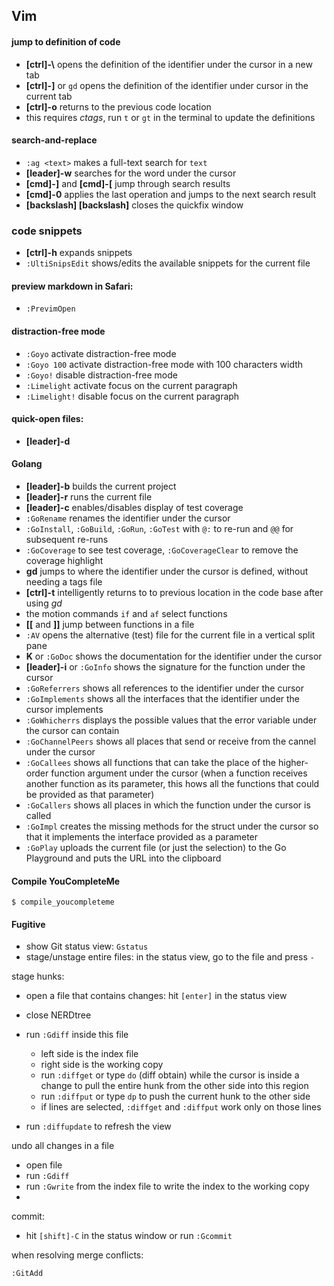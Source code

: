 ## Vim

#### jump to definition of code
- __[ctrl]-\\__ opens the definition of the identifier under the cursor in a new tab
- __[ctrl]-]__ or `gd` opens the definition of the identifier under cursor in the current tab
- __[ctrl]-o__ returns to the previous code location
- this requires _ctags_, run `t` or `gt` in the terminal to update the definitions


#### search-and-replace
- `:ag <text>` makes a full-text search for `text`
- __[leader]-w__ searches for the word under the cursor
- __[cmd]-]__ and __[cmd]-[__ jump through search results
- __[cmd]-0__ applies the last operation and jumps to the next search result
- __[backslash] [backslash]__ closes the quickfix window


### code snippets

- __[ctrl]-h__ expands snippets
- `:UltiSnipsEdit` shows/edits the available snippets for the current file


#### preview markdown in Safari:
- `:PrevimOpen`


#### distraction-free mode
- `:Goyo` activate distraction-free mode
- `:Goyo 100` activate distraction-free mode with 100 characters width
- `:Goyo!` disable distraction-free mode
- `:Limelight` activate focus on the current paragraph
- `:Limelight!` disable focus on the current paragraph


#### quick-open files:
- __[leader]-d__


#### Golang

- __[leader]-b__ builds the current project
- __[leader]-r__ runs the current file
- __[leader]-c__ enables/disables display of test coverage
- `:GoRename` renames the identifier under the cursor
- `:GoInstall`, `:GoBuild`, `:GoRun`, `:GoTest` with `@:` to re-run and `@@` for subsequent re-runs
- `:GoCoverage` to see test coverage, `:GoCoverageClear` to remove the coverage highlight
- __gd__ jumps to where the identifier under the cursor is defined,
  without needing a tags file
- __[ctrl]-t__ intelligently returns to to previous location in the code base after using _gd_
- the motion commands `if` and `af` select functions
- __[[__ and __]]__ jump between functions in a file
- `:AV` opens the alternative (test) file for the current file in a vertical split pane
- __K__ or `:GoDoc` shows the documentation for the identifier under the cursor
- __[leader]-i__ or `:GoInfo` shows the signature for the function under the cursor
- `:GoReferrers` shows all references to the identifier under the cursor
- `:GoImplements` shows all the interfaces that the identifier under the cursor implements
- `:GoWhicherrs` displays the possible values that the error variable under the cursor can contain
- `:GoChannelPeers` shows all places that send or receive from the cannel under the cursor
- `:GoCallees` shows all functions that can take the place
  of the higher-order function argument under the cursor
  (when a function receives another function as its parameter,
  this hows all the functions that could be provided as that parameter)
- `:GoCallers` shows all places in which the function under the cursor is called
- `:GoImpl` creates the missing methods for the struct under the cursor
  so that it implements the interface provided as a parameter
- `:GoPlay` uploads the current file (or just the selection)
  to the Go Playground and puts the URL into the clipboard


#### Compile YouCompleteMe

```
$ compile_youcompleteme
```


#### Fugitive

- show Git status view: `Gstatus`
- stage/unstage entire files: in the status view, go to the file and press `-`

stage hunks:
- open a file that contains changes: hit `[enter]` in the status view
- close NERDtree
- run `:Gdiff` inside this file
  - left side is the index file
  - right side is the working copy
  - run `:diffget` or type `do` (diff obtain) while the cursor is inside a change 
    to pull the entire hunk from the other side into this region
  - run `:diffput` or type `dp` to push the current hunk to the other side
  - if lines are selected, `:diffget` and `:diffput` work only on those lines
    
- run `:diffupdate` to refresh the view


undo all changes in a file
- open file
- run `:Gdiff`
- run `:Gwrite` from the index file to write the index to the working copy
- 

commit:
- hit `[shift]-C` in the status window or run `:Gcommit`


when resolving merge conflicts:

```
:GitAdd
```

